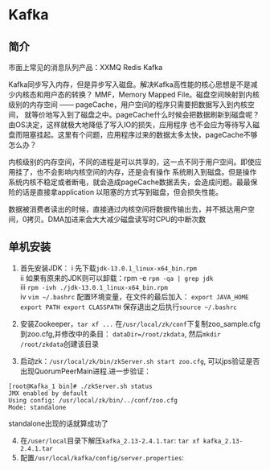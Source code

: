 # Kafka

## 简介
市面上常见的消息队列产品：XXMQ Redis Kafka
             
Kafka同步写入内存，但是异步写入磁盘。解决Kafka高性能的核心思想是不是减少内核态和用户态的转换？
MMF，Memory Mapped File。磁盘空间映射到内核级别的内存空间 —— pageCache，用户空间的程序只需要把数据写入到内核空间，
就等价地写入到了磁盘之中。pageCache什么时候会把数据刷新到磁盘呢？由OS决定，这样就极大地降低了写入IO的损失，应用程序
也不会应为等待写入磁盘而阻塞挂起。这里有个问题，应用程序过来的数据太多太快，pageCache不够怎么办？
             
内核级别的内存空间，不同的进程是可以共享的，这一点不同于用户空间。即使应用挂了，也不会影响内核空间的内存，还是会有操作
系统刷入到磁盘。但是操作系统内核不稳定或者断电，就会造成pageCache数据丢失，会造成问题。最最保险的话是直接拿application
以阻塞的方式写到磁盘，但会损失性能。
             
数据被消费者读出的时候，直接通过内核空间将数据传输出去，并不抵达用户空间，0拷贝。DMA加进来会大大减少磁盘读写时CPU的中断次数

## 单机安装

1. 首先安装JDK：
    i    先下载`jdk-13.0.1_linux-x64_bin.rpm`  
    ii   如果有原来的JDK则可以卸载：rpm -e `rpm -qa | grep jdk`  
    iii  `rpm -ivh ./jdk-13.0.1_linux-x64_bin.rpm`  
    iv   `vim ~/.bashrc` 配置环境变量，在文件的最后加入：
          ```
          export JAVA_HOME
          export PATH
          export CLASSPATH
          ```
          保存退出之后执行`source ~/.bashrc`  
          
2. 安装Zookeeper，`tar xf ...` 在`/usr/local/zk/conf`下复制zoo_sample.cfg到zoo.cfg,并修改中的条目：
`dataDir=/root/zkdata`, 然后`mkdir /root/zkdata`创建该目录  

3. 启动zk：`/usr/local/zk/bin/zkServer.sh start zoo.cfg`, 可以jps验证是否出现QuorumPeerMain进程.进一步验证：
```
[root@Kafka_1 bin]# ./zkServer.sh status
JMX enabled by default
Using config: /usr/local/zk/bin/../conf/zoo.cfg
Mode: standalone
```
standalone出现的话就算成功了  

4. 在`/user/local`目录下解压`kafka_2.13-2.4.1.tar`: `tar xf kafka_2.13-2.4.1.tar`  
5. 配置`/usr/local/kafka/config/server.properties`:
    